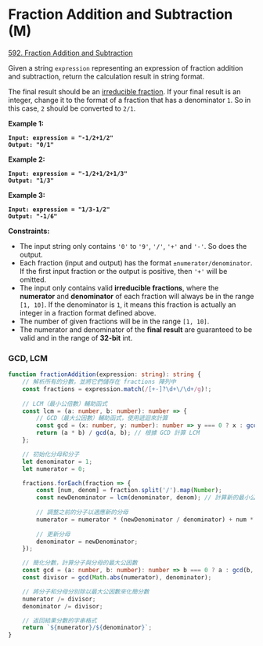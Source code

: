 # Fraction Addition and Subtraction (M)

[592. Fraction Addition and Subtraction](https://leetcode.com/problems/fraction-addition-and-subtraction/)



Given a string `expression` representing an expression of fraction addition and subtraction, return the calculation result in string format.

The final result should be an [irreducible fraction](https://en.wikipedia.org/wiki/Irreducible\_fraction). If your final result is an integer, change it to the format of a fraction that has a denominator `1`. So in this case, `2` should be converted to `2/1`.

&#x20;

**Example 1:**

<pre><code><strong>Input: expression = "-1/2+1/2"
</strong><strong>Output: "0/1"
</strong></code></pre>

**Example 2:**

<pre><code><strong>Input: expression = "-1/2+1/2+1/3"
</strong><strong>Output: "1/3"
</strong></code></pre>

**Example 3:**

<pre><code><strong>Input: expression = "1/3-1/2"
</strong><strong>Output: "-1/6"
</strong></code></pre>

&#x20;

**Constraints:**

* The input string only contains `'0'` to `'9'`, `'/'`, `'+'` and `'-'`. So does the output.
* Each fraction (input and output) has the format `±numerator/denominator`. If the first input fraction or the output is positive, then `'+'` will be omitted.
* The input only contains valid **irreducible fractions**, where the **numerator** and **denominator** of each fraction will always be in the range `[1, 10]`. If the denominator is `1`, it means this fraction is actually an integer in a fraction format defined above.
* The number of given fractions will be in the range `[1, 10]`.
* The numerator and denominator of the **final result** are guaranteed to be valid and in the range of **32-bit** int.

### GCD, LCM

```typescript
function fractionAddition(expression: string): string {
    // 解析所有的分數，並將它們儲存在 fractions 陣列中
    const fractions = expression.match(/[+-]?\d+\/\d+/g)!;
    
    // LCM（最小公倍數）輔助函式
    const lcm = (a: number, b: number): number => {
        // GCD（最大公因數）輔助函式，使用遞迴來計算
        const gcd = (x: number, y: number): number => y === 0 ? x : gcd(y, x % y);
        return (a * b) / gcd(a, b); // 根據 GCD 計算 LCM
    };

    // 初始化分母和分子
    let denominator = 1;
    let numerator = 0;

    fractions.forEach(fraction => {
        const [num, denom] = fraction.split('/').map(Number);
        const newDenominator = lcm(denominator, denom); // 計算新的最小公倍數
        
        // 調整之前的分子以適應新的分母
        numerator = numerator * (newDenominator / denominator) + num * (newDenominator / denom);
        
        // 更新分母
        denominator = newDenominator;
    });

    // 簡化分數，計算分子與分母的最大公因數
    const gcd = (a: number, b: number): number => b === 0 ? a : gcd(b, a % b);
    const divisor = gcd(Math.abs(numerator), denominator);

    // 將分子和分母分別除以最大公因數來化簡分數
    numerator /= divisor;
    denominator /= divisor;

    // 返回結果分數的字串格式
    return `${numerator}/${denominator}`;
}
```
